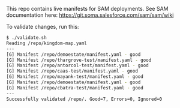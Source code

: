 This repo contains live manifests for SAM deployments.  See SAM documentation here: https://git.soma.salesforce.com/sam/sam/wiki

To validate changes, run this:

```sh
$ ./validate.sh 
Reading /repo/kingdom-map.yaml
---
[G] Manifest /repo/demoestate/manifest.yaml - good
[G] Manifest /repo/thargrove-test/manifest.yaml - good
[G] Manifest /repo/antorcol-test/manifest.yaml - good
[G] Manifest /repo/caas-test/manifest.yaml - good
[G] Manifest /repo/mayank-test/manifest.yaml - good
[G] Manifest /repo/demoestate/manifest.yaml - good
[G] Manifest /repo/cbatra-test/manifest.yaml - good
---
Successfully validated /repo/. Good=7, Errors=0, Ignored=0
```
